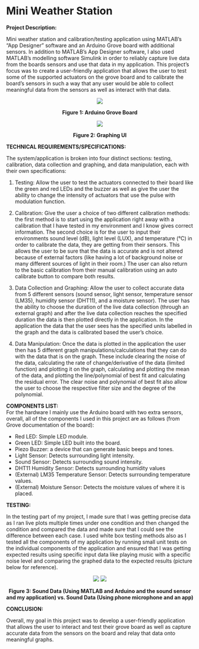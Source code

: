 # Mini Weather Station

**Project Description:**

Mini weather station and  calibration/testing application using MATLAB’s “App Designer” software and an Arduino Grove board with additional sensors. In addition to MATLAB’s App Designer software, I also used MATLAB’s modelling software Simulink in order to reliably capture live data from the boards sensors and use that data in my application. This project’s focus was to create a user-friendly application that allows the user to test some of the supported actuators on the grove board and to calibrate the board’s sensors in such a way that any user would be able to collect meaningful data from the sensors as well as interact with that data.  

<p align="center">
  <img src="https://user-images.githubusercontent.com/89855894/152086180-2dd04897-d3d1-4073-9eff-f64e133a01a4.png" />
 </p>
 
<p align="center"><b> Figure 1: Arduino Grove Board </b></p>


<p align="center">
  <img src="https://user-images.githubusercontent.com/89855894/152275606-eab546c6-c3a3-41bb-a8cb-c112efe97fa8.png" />
 </p>
 
<p align="center"><b> Figure 2: Graphing UI </b></p>

**TECHNICAL REQUIREMENTS/SPECIFICATIONS:**

The system/application is broken into four distinct sections: testing, calibration, data collection and graphing, and data manipulation, each with their own specifications:  

1.	Testing: Allow the user to test the actuators connected to their board like the green and red LEDs and the buzzer as well as give the user the ability to change the intensity of actuators that use the pulse with modulation function.

2.	Calibration: Give the user a choice of two different calibration methods: the first method is to start using the application right away with a calibration that I have tested in my environment and I know gives correct information. The second choice is for the user to input their environments sound level (dB), light level (LUX), and temperature (°C) in order to calibrate the data, they are getting from their sensors. This allows the user to be sure that the data is accurate and is not altered because of external factors (like having a lot of background noise or many different sources of light in their room.) The user can also return to the basic calibration from their manual calibration using an auto calibrate button to compare both results.

3.	Data Collection and Graphing: Allow the user to collect accurate data from 5 different sensors (sound sensor, light sensor, temperature sensor (LM35), humidity sensor (DHT11), and a moisture sensor). The user has the ability to choose the duration of the live data collection (through an external graph) and after the live data collection reaches the specified duration the data is then plotted directly in the application. In the application the data that the user sees has the specified units labelled in the graph and the data is calibrated based the user’s choice. 

4.	Data Manipulation: Once the data is plotted in the application the user then has 5 different graph manipulations/calculations that they can do with the data that is on the graph. These include clearing the noise of the data, calculating the rate of change/derivative of the data (limited function) and plotting it on the graph, calculating and plotting the mean of the data, and plotting the line/polynomial of best fit and calculating the residual error. The clear noise and polynomial of best fit also allow the user to choose the respective filter size and the degree of the polynomial.

**COMPONENTS LIST:**	
For the hardware I mainly use the Arduino board with two extra sensors, overall, all of the components I used in this project are as follows (from Grove documentation of the board): 
*	Red LED: Simple LED module. 
*	Green LED: Simple LED built into the board.
*	Piezo Buzzer: a device that can generate basic beeps and tones.
*	Light Sensor: Detects surrounding light intensity. 
*	Sound Sensor: Detects surrounding sound intensity.
*	DHT11 Humidity Sensor: Detects surrounding humidity values
*	(External) LM35 Temperature Sensor: Detects surrounding temperature values.
*	(External) Moisture Sensor: Detects the moisture values of where it is placed.


**TESTING:**

In the testing part of my project, I made sure that I was getting precise data as I ran live plots multiple times under one condition and then changed the condition and compared the data and made sure that I could see the difference between each case. I used white box testing methods also as I tested all the components of my application by running small unit tests on the individual components of the application and ensured that I was getting expected results using specific input data like playing music with a specific noise level and comparing the graphed data to the expected results (picture below for reference). 
  
<p align="center">
  <img src="https://user-images.githubusercontent.com/89855894/152275788-50b921bc-f5f9-441e-b779-b9913598c14c.png" />
  <img src="https://user-images.githubusercontent.com/89855894/152275803-757e5001-41b6-424a-a4f9-ea0fc00528f7.png" />

 </p>
  
  <p align="center"><b> Figure 3: Sound Data (Using MATLAB and Arduino and the sound sensor and my application) vs. Sound Data (Using phone microphone and an app)  </b></p>

**CONCLUSION:**

Overall, my goal in this project was to develop a user-friendly application that allows the user to interact and test their grove board as well as capture accurate data from the sensors on the board and relay that data onto meaningful graphs. 


